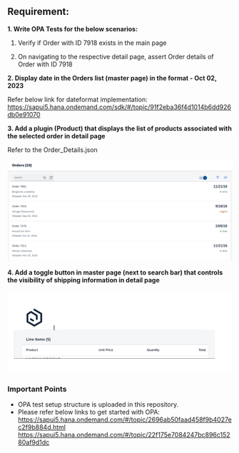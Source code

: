 ## Requirement:

**1. Write OPA Tests for the below scenarios:**

1. Verify if Order with ID 7918 exists in the main page

2. On navigating to the respective detail page, assert Order details of Order with ID 7918

**2. Display date in the Orders list (master page) in the format - Oct 02, 2023** 

Refer below link for dateformat implementation:
https://sapui5.hana.ondemand.com/sdk/#/topic/91f2eba36f4d1014b6dd926db0e91070

**3. Add a plugin (Product) that displays the list of products associated with the selected order in detail page**

Refer to the Order_Details.json

![img_2.png](img_2.png)

**4.  Add a toggle button in master page (next to search bar) that controls the visibility of shipping information in detail page**

![img.png](img.png)

### Important Points

* OPA test setup structure is uploaded in this repository.
* Please refer below links to get started with OPA:
https://sapui5.hana.ondemand.com/#/topic/2696ab50faad458f9b4027ec2f9b884d.html
https://sapui5.hana.ondemand.com/#/topic/22f175e7084247bc896c15280af9d1dc